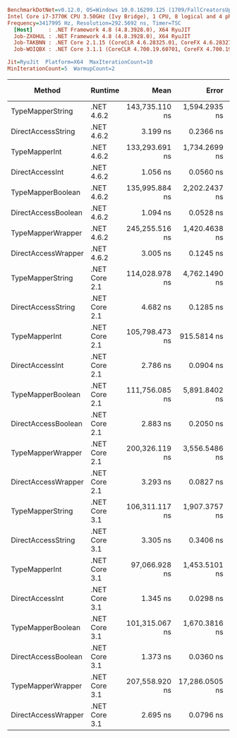 ``` ini

BenchmarkDotNet=v0.12.0, OS=Windows 10.0.16299.125 (1709/FallCreatorsUpdate/Redstone3)
Intel Core i7-3770K CPU 3.50GHz (Ivy Bridge), 1 CPU, 8 logical and 4 physical cores
Frequency=3417995 Hz, Resolution=292.5692 ns, Timer=TSC
  [Host]     : .NET Framework 4.8 (4.8.3928.0), X64 RyuJIT
  Job-ZXOHUL : .NET Framework 4.8 (4.8.3928.0), X64 RyuJIT
  Job-TAKBNN : .NET Core 2.1.15 (CoreCLR 4.6.28325.01, CoreFX 4.6.28327.02), X64 RyuJIT
  Job-WOIQBX : .NET Core 3.1.1 (CoreCLR 4.700.19.60701, CoreFX 4.700.19.60801), X64 RyuJIT

Jit=RyuJit  Platform=X64  MaxIterationCount=10  
MinIterationCount=5  WarmupCount=2  

```
|              Method |       Runtime |           Mean |          Error |         StdDev |     Ratio |  RatioSD |  Gen 0 |  Gen 1 | Gen 2 | Allocated |
|-------------------- |-------------- |---------------:|---------------:|---------------:|----------:|---------:|-------:|-------:|------:|----------:|
|    TypeMapperString |    .NET 4.6.2 | 143,735.110 ns |  1,594.2935 ns |    414.0330 ns | 46,428.16 | 2,369.78 | 1.9531 | 0.2441 |     - |    9106 B |
|  DirectAccessString |    .NET 4.6.2 |       3.199 ns |      0.2366 ns |      0.1565 ns |      1.00 |     0.00 |      - |      - |     - |         - |
|       TypeMapperInt |    .NET 4.6.2 | 133,293.691 ns |  1,734.2699 ns |    450.3844 ns | 43,061.60 | 2,338.10 | 1.9531 | 0.2441 |     - |    9156 B |
|     DirectAccessInt |    .NET 4.6.2 |       1.056 ns |      0.0560 ns |      0.0145 ns |      0.34 |     0.02 |      - |      - |     - |         - |
|   TypeMapperBoolean |    .NET 4.6.2 | 135,995.884 ns |  2,202.2437 ns |    977.8099 ns | 43,196.70 | 2,159.56 | 1.9531 | 0.2441 |     - |    9153 B |
| DirectAccessBoolean |    .NET 4.6.2 |       1.094 ns |      0.0528 ns |      0.0137 ns |      0.35 |     0.02 |      - |      - |     - |         - |
|   TypeMapperWrapper |    .NET 4.6.2 | 245,255.516 ns |  1,420.4638 ns |    368.8899 ns | 79,227.37 | 4,194.95 | 2.1973 | 0.4883 |     - |    9390 B |
| DirectAccessWrapper |    .NET 4.6.2 |       3.005 ns |      0.1245 ns |      0.0741 ns |      0.95 |     0.05 |      - |      - |     - |         - |
|    TypeMapperString | .NET Core 2.1 | 114,028.978 ns |  4,762.1490 ns |  3,149.8667 ns | 35,726.93 | 2,100.78 | 1.5869 | 0.3662 |     - |    6905 B |
|  DirectAccessString | .NET Core 2.1 |       4.682 ns |      0.1285 ns |      0.0334 ns |      1.51 |     0.08 |      - |      - |     - |         - |
|       TypeMapperInt | .NET Core 2.1 | 105,798.473 ns |    915.5814 ns |    237.7736 ns | 34,177.62 | 1,823.58 | 1.5869 | 0.3662 |     - |    7488 B |
|     DirectAccessInt | .NET Core 2.1 |       2.786 ns |      0.0904 ns |      0.0538 ns |      0.88 |     0.04 |      - |      - |     - |         - |
|   TypeMapperBoolean | .NET Core 2.1 | 111,756.085 ns |  5,891.8402 ns |  3,897.0875 ns | 35,006.60 | 2,026.47 | 1.5869 | 0.3662 |     - |    7065 B |
| DirectAccessBoolean | .NET Core 2.1 |       2.883 ns |      0.2050 ns |      0.1356 ns |      0.90 |     0.03 |      - |      - |     - |         - |
|   TypeMapperWrapper | .NET Core 2.1 | 200,326.119 ns |  3,556.5486 ns |    923.6244 ns | 64,703.85 | 3,220.17 | 1.7090 | 0.4883 |     - |    7481 B |
| DirectAccessWrapper | .NET Core 2.1 |       3.293 ns |      0.0827 ns |      0.0215 ns |      1.06 |     0.05 |      - |      - |     - |         - |
|    TypeMapperString | .NET Core 3.1 | 106,311.117 ns |  1,907.3757 ns |    997.5944 ns | 33,522.55 | 1,727.56 | 1.5869 | 0.3662 |     - |    6729 B |
|  DirectAccessString | .NET Core 3.1 |       3.305 ns |      0.3406 ns |      0.2253 ns |      1.04 |     0.10 |      - |      - |     - |         - |
|       TypeMapperInt | .NET Core 3.1 |  97,066.928 ns |  1,453.5101 ns |    645.3675 ns | 30,843.18 | 1,786.00 | 1.5869 | 0.3662 |     - |    6777 B |
|     DirectAccessInt | .NET Core 3.1 |       1.345 ns |      0.0298 ns |      0.0077 ns |      0.43 |     0.02 |      - |      - |     - |         - |
|   TypeMapperBoolean | .NET Core 3.1 | 101,315.067 ns |  1,670.3816 ns |    595.6742 ns | 32,406.81 | 1,779.06 | 1.5869 | 0.3662 |     - |    6889 B |
| DirectAccessBoolean | .NET Core 3.1 |       1.373 ns |      0.0360 ns |      0.0093 ns |      0.44 |     0.02 |      - |      - |     - |         - |
|   TypeMapperWrapper | .NET Core 3.1 | 207,558.920 ns | 17,286.0505 ns | 11,433.6521 ns | 64,969.12 | 3,826.91 | 1.7090 | 0.2441 |     - |    7305 B |
| DirectAccessWrapper | .NET Core 3.1 |       2.695 ns |      0.0796 ns |      0.0284 ns |      0.86 |     0.05 |      - |      - |     - |         - |
